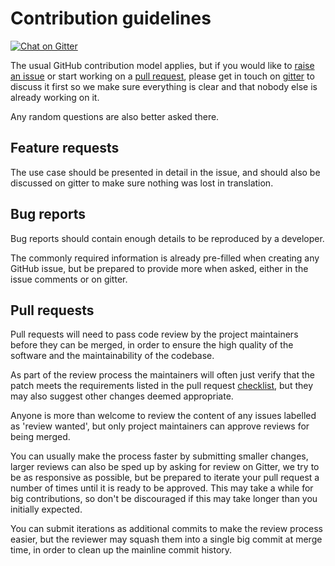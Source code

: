 # Contribution guidelines #

[![Chat on Gitter](https://badges.gitter.im/AutoSpotting/AutoSpotting.svg)](https://gitter.im/AutoSpotting/AutoSpotting?utm_source=badge&utm_medium=badge&utm_campaign=pr-badge)

The usual GitHub contribution model applies, but if you would like to [raise an
issue](https://github.com/AutoSpotting/AutoSpotting/issues/new) or start working on a
[pull request](https://github.com/AutoSpotting/AutoSpotting/pulls), please get in
touch on [gitter](https://gitter.im/AutoSpotting/AutoSpotting) to discuss it first so
we make sure everything is clear and that nobody else is already working on it.

Any random questions are also better asked there.

## Feature requests ##

The use case should be presented in detail in the issue, and should also
be discussed on gitter to make sure nothing was lost in translation.

## Bug reports ##

Bug reports should contain enough details to be reproduced by a developer.

The commonly required information is already pre-filled when creating any GitHub
issue, but be prepared to provide more when asked, either in the issue comments
or on gitter.

## Pull requests ##

Pull requests will need to pass code review by the project maintainers before
they can be merged, in order to ensure the high quality of the software and the
maintainability of the codebase.

As part of the review process the maintainers will often just verify that the
patch meets the requirements listed in the pull request
[checklist](.github/PULL_REQUEST_TEMPLATE.md), but they may also suggest other
changes deemed appropriate.

Anyone is more than welcome to review the content of any issues labelled as
'review wanted', but only project maintainers can approve reviews for being
merged.

You can usually make the process faster by submitting smaller changes, larger
reviews can also be sped up by asking for review on Gitter, we try to be as
responsive as possible, but be prepared to iterate your pull request a number of
times until it is ready to be approved. This may take a while for big
contributions, so don't be discouraged if this may take longer than you
initially expected.

You can submit iterations as additional commits to make the review process
easier, but the reviewer may squash them into a single big commit at merge time,
in order to clean up the mainline commit history.
